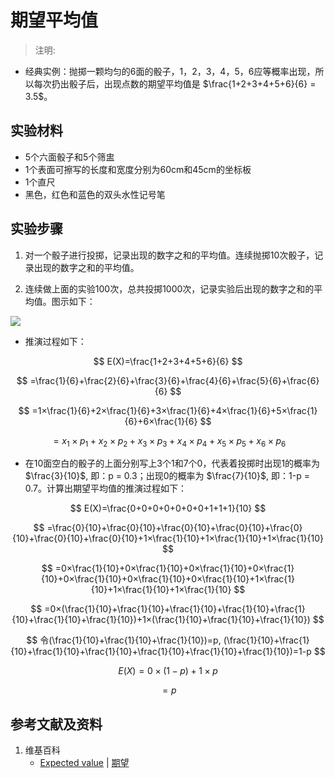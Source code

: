 # 期望平均值

> 注明:
>  

- 经典实例：抛掷一颗均匀的6面的骰子，1，2，3，4，5，6应等概率出现，所以每次扔出骰子后，出现点数的期望平均值是 $\frac{1+2+3+4+5+6}{6} = 3.5$。

## 实验材料

- 5个六面骰子和5个筛盅
- 1个表面可擦写的长度和宽度分别为60cm和45cm的坐标板
- 1个直尺
- 黑色，红色和蓝色的双头水性记号笔

## 实验步骤

1. 对一个骰子进行投掷，记录出现的数字之和的平均值。连续抛掷10次骰子，记录出现的数字之和的平均值。

2. 连续做上面的实验100次，总共投掷1000次，记录实验后出现的数字之和的平均值。图示如下：

![](/images/概率/随机变量及其分布/期望平均值/1a.jpg)

- 推演过程如下：

$$ E(X)=\frac{1+2+3+4+5+6}{6} $$ 

$$ 	=\frac{1}{6}+\frac{2}{6}+\frac{3}{6}+\frac{4}{6}+\frac{5}{6}+\frac{6}{6} $$ 

$$ 	=1×\frac{1}{6}+2×\frac{1}{6}+3×\frac{1}{6}+4×\frac{1}{6}+5×\frac{1}{6}+6×\frac{1}{6} $$ 

$$ 	= x_1×p_1+x_2×p_2+x_3×p_3+x_4×p_4+x_5×p_5+x_6×p_6 $$ 

- 在10面空白的骰子的上面分别写上3个1和7个0，代表着投掷时出现1的概率为 $\frac{3}{10}$, 即：p = 0.3；出现0的概率为 $\frac{7}{10}$, 即：1-p = 0.7。计算出期望平均值的推演过程如下：

$$ E(X)=\frac{0+0+0+0+0+0+0+1+1+1}{10} $$ 

$$ 	=\frac{0}{10}+\frac{0}{10}+\frac{0}{10}+\frac{0}{10}+\frac{0}{10}+\frac{0}{10}+\frac{0}{10}+1×\frac{1}{10}+1×\frac{1}{10}+1×\frac{1}{10} $$ 

$$ 	=0×\frac{1}{10}+0×\frac{1}{10}+0×\frac{1}{10}+0×\frac{1}{10}+0×\frac{1}{10}+0×\frac{1}{10}+0×\frac{1}{10}+1×\frac{1}{10}+1×\frac{1}{10}+1×\frac{1}{10} $$ 

$$ 	=0×(\frac{1}{10}+\frac{1}{10}+\frac{1}{10}+\frac{1}{10}+\frac{1}{10}+\frac{1}{10}+\frac{1}{10})+1×(\frac{1}{10}+\frac{1}{10}+\frac{1}{10}) $$ 

$$ 令(\frac{1}{10}+\frac{1}{10}+\frac{1}{10})=p, (\frac{1}{10}+\frac{1}{10}+\frac{1}{10}+\frac{1}{10}+\frac{1}{10}+\frac{1}{10}+\frac{1}{10})=1-p $$ 

$$ E(X)=0×(1-p)+1×p $$ 

$$ 	=p $$


## 参考文献及资料

1. 维基百科
	- [Expected value](https://en.wikipedia.org/wiki/Expected_value) | [期望](https://en.wikipedia.org/wiki/期望) 